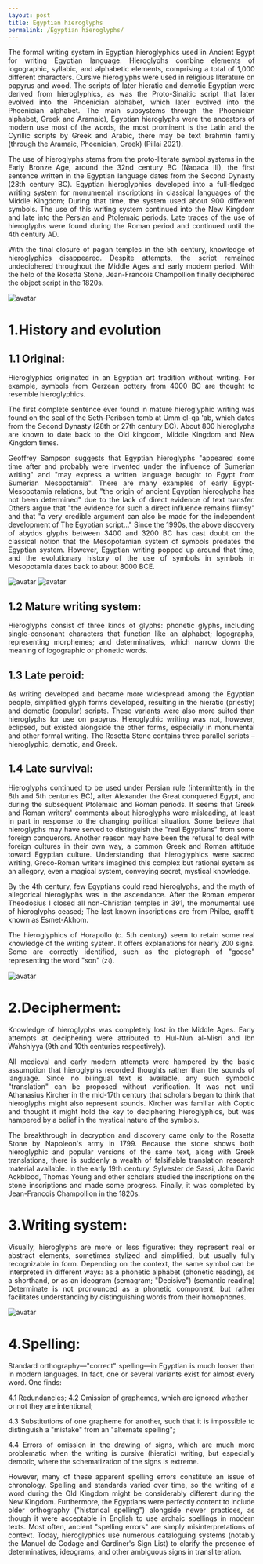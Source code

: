 ```yaml
---
layout: post
title: Egyptian hieroglyphs
permalink: /Egyptian hieroglyphs/
---
```



<p style="text-align:justify;">The formal writing system in Egyptian hieroglyphics used in Ancient Egypt for writing Egyptian language. Hieroglyphs combine elements of logographic, syllabic, and alphabetic elements, comprising a total of 1,000 different characters. Cursive hieroglyphs were used in religious literature on papyrus and wood. The scripts of later hieratic and demotic Egyptian were derived from hieroglyphics, as was the Proto-Sinaitic script that later evolved into the Phoenician alphabet, which later evolved into the Phoenician alphabet. The main subsystems through the Phoenician alphabet, Greek and Aramaic), Egyptian hieroglyphs were the ancestors of modern use most of the words, the most prominent is the Latin and the Cyrillic scripts by Greek and Arabic, there may be text brahmin family (through the Aramaic, Phoenician, Greek) (Pillai 2021). </p>
 
<p style="text-align:justify;">The use of hieroglyphs stems from the proto-literate symbol systems in the Early Bronze Age, around the 32nd century BC (Naqada III), the first sentence written in the Egyptian language dates from the Second Dynasty (28th century BC). Egyptian hieroglyphics developed into a full-fledged writing system for monumental inscriptions in classical languages of the Middle Kingdom; During that time, the system used about 900 different symbols. The use of this writing system continued into the New Kingdom and late into the Persian and Ptolemaic periods. Late traces of the use of hieroglyphs were found during the Roman period and continued until the 4th century AD. </p>
 
<p style="text-align:justify;">With the final closure of pagan temples in the 5th century, knowledge of hieroglyphics disappeared. Despite attempts, the script remained undeciphered throughout the Middle Ages and early modern period. With the help of the Rosetta Stone, Jean-Francois Champollion finally deciphered the object script in the 1820s. </p>

![avatar](https://up.66152.com/allimg/2125/25_1705.jpg)

<h1> 1.History and evolution </h1>

<h2> 1.1 Original: </h2> 

<p style="text-align:justify;">Hieroglyphics originated in an Egyptian art tradition without writing. For example, symbols from Gerzean pottery from 4000 BC are thought to resemble hieroglyphics. </p>
 
<p style="text-align:justify;">The first complete sentence ever found in mature hieroglyphic writing was found on the seal of the Seth-Peribsen tomb at Umm el-qa 'ab, which dates from the Second Dynasty (28th or 27th century BC). About 800 hieroglyphs are known to date back to the Old kingdom, Middle Kingdom and New Kingdom times. </p>
 
<p style="text-align:justify;">Geoffrey Sampson suggests that Egyptian hieroglyphs "appeared some time after and probably were invented under the influence of Sumerian writing" and "may express a written language brought to Egypt from Sumerian Mesopotamia". There are many examples of early Egypt-Mesopotamia relations, but "the origin of ancient Egyptian hieroglyphs has not been determined" due to the lack of direct evidence of text transfer. Others argue that "the evidence for such a direct influence remains flimsy" and that "a very credible argument can also be made for the independent development of The Egyptian script..." Since the 1990s, the above discovery of abydos glyphs between 3400 and 3200 BC has cast doubt on the classical notion that the Mesopotamian system of symbols predates the Egyptian system. However, Egyptian writing popped up around that time, and the evolutionary history of the use of symbols in symbols in Mesopotamia dates back to about 8000 BCE. </p>


![avatar](https://upload.wikimedia.org/wikipedia/commons/2/27/Egypt-Hieroglyphs.jpg)
![avatar](https://upload.wikimedia.org/wikipedia/commons/f/fb/Egyptian_funerary_stela.jpg)
 

<h2> 1.2 Mature writing system: </h2>

<p style="text-align:justify;">Hieroglyphs consist of three kinds of glyphs: phonetic glyphs, including single-consonant characters that function like an alphabet; logographs, representing morphemes; and determinatives, which narrow down the meaning of logographic or phonetic words. </p>
 
<h2> 1.3 Late peroid: </h2>

<p style="text-align:justify;">As writing developed and became more widespread among the Egyptian people, simplified glyph forms developed, resulting in the hieratic (priestly) and demotic (popular) scripts. These variants were also more suited than hieroglyphs for use on papyrus. Hieroglyphic writing was not, however, eclipsed, but existed alongside the other forms, especially in monumental and other formal writing. The Rosetta Stone contains three parallel scripts – hieroglyphic, demotic, and Greek. </p>
 
<h2> 1.4 Late survival: </h2>

<p style="text-align:justify;">Hieroglyphs continued to be used under Persian rule (intermittently in the 6th and 5th centuries BC), after Alexander the Great conquered Egypt, and during the subsequent Ptolemaic and Roman periods. It seems that Greek and Roman writers' comments about hieroglyphs were misleading, at least in part in response to the changing political situation. Some believe that hieroglyphs may have served to distinguish the "real Egyptians" from some foreign conquerors. Another reason may have been the refusal to deal with foreign cultures in their own way, a common Greek and Roman attitude toward Egyptian culture. Understanding that hieroglyphics were sacred writing, Greco-Roman writers imagined this complex but rational system as an allegory, even a magical system, conveying secret, mystical knowledge. 
</p>
 
<p style="text-align:justify;">By the 4th century, few Egyptians could read hieroglyphs, and the myth of allegorical hieroglyphs was in the ascendance. After the Roman emperor Theodosius I closed all non-Christian temples in 391, the monumental use of hieroglyphs ceased; The last known inscriptions are from Philae, graffiti known as Esmet-Akhom. </p>
 
<p style="text-align:justify;">The hieroglyphics of Horapollo (c. 5th century) seem to retain some real knowledge of the writing system. It offers explanations for nearly 200 signs. Some are correctly identified, such as the pictograph of "goose" representing the word "son" (zꜣ). </p>
 
![avatar](https://up.66152.com/allimg/2125/25_1703.jpg)

<h1> 2.Decipherment:</h1>

<p style="text-align:justify;">Knowledge of hieroglyphs was completely lost in the Middle Ages. Early attempts at deciphering were attributed to Hul-Nun al-Misri and Ibn Wahshiyya (9th and 10th centuries respectively). </p>
 
<p style="text-align:justify;">All medieval and early modern attempts were hampered by the basic assumption that hieroglyphs recorded thoughts rather than the sounds of language. Since no bilingual text is available, any such symbolic "translation" can be proposed without verification. It was not until Athanasius Kircher in the mid-17th century that scholars began to think that hieroglyphs might also represent sounds. Kircher was familiar with Coptic and thought it might hold the key to deciphering hieroglyphics, but was hampered by a belief in the mystical nature of the symbols. </p>
 
<p style="text-align:justify;">The breakthrough in decryption and discovery came only to the Rosetta Stone by Napoleon's army in 1799. Because the stone shows both hieroglyphic and popular versions of the same text, along with Greek translations, there is suddenly a wealth of falsifiable translation research material available. In the early 19th century, Sylvester de Sassi, John David Ackblood, Thomas Young and other scholars studied the inscriptions on the stone inscriptions and made some progress. Finally, it was completed by Jean-Francois Champollion in the 1820s. </p>
 

<h1> 3.Writing system:</h1>

<p style="text-align:justify;">Visually, hieroglyphs are more or less figurative: they represent real or abstract elements, sometimes stylized and simplified, but usually fully recognizable in form. Depending on the context, the same symbol can be interpreted in different ways: as a phonetic alphabet (phonetic reading), as a shorthand, or as an ideogram (semagram; "Decisive") (semantic reading) Determinate is not pronounced as a phonetic component, but rather facilitates understanding by distinguishing words from their homophones. </p>
 

![avatar](https://nimg.ws.126.net/?url=http%3A%2F%2Fdingyue.ws.126.net%2F2021%2F1118%2F5033cb01j00r2qxr6001kd000hs00a0p.jpg&thumbnail=650x2147483647&quality=80&type=jpg)

<h1> 4.Spelling: </h1>

<p style="text-align:justify;">Standard orthography—"correct" spelling—in Egyptian is much looser than in modern languages. In fact, one or several variants exist for almost every word. One finds:</p>
4.1 Redundancies;
4.2 Omission of graphemes, which are ignored whether or not they are intentional;
<p style="text-align:justify;">4.3 Substitutions of one grapheme for another, such that it is impossible to distinguish a "mistake" from an "alternate spelling"; </p>
<p style="text-align:justify;">4.4 Errors of omission in the drawing of signs, which are much more problematic when the writing is cursive (hieratic) writing, but especially demotic, where the schematization of the signs is extreme. </p>

<p style="text-align:justify;"> However, many of these apparent spelling errors constitute an issue of chronology. Spelling and standards varied over time, so the writing of a word during the Old Kingdom might be considerably different during the New Kingdom. Furthermore, the Egyptians were perfectly content to include older orthography ("historical spelling") alongside newer practices, as though it were acceptable in English to use archaic spellings in modern texts. Most often, ancient "spelling errors" are simply misinterpretations of context. Today, hieroglyphics use numerous cataloguing systems (notably the Manuel de Codage and Gardiner's Sign List) to clarify the presence of determinatives, ideograms, and other ambiguous signs in transliteration. </p>



